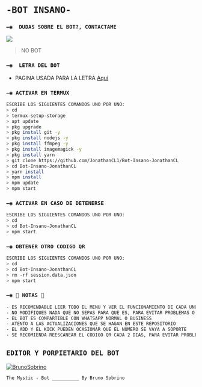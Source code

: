 # ` -BOT INSANO- `

### `—◉  DUDAS SOBRE EL BOT?, CONTACTAME `
<a href="http://wa.me/5218992973056" target="blank"><img src="https://img.shields.io/badge/BRUNO_SOBRINO-25D366?style=for-the-badge&logo=whatsapp&logoColor=white" /></a>
> NO BOT

### `—◉  LETRA DEL BOT `
- PAGINA USADA PARA LA LETRA [Aqui](https://smiley.cool/es/weirdmaker.php)

### `—◉ ACTIVAR EN TERMUX `
```bash
ESCRIBE LOS SIGUIENTES COMANDOS UNO POR UNO:
> cd
> termux-setup-storage
> apt update 
> pkg upgrade 
> pkg install git -y
> pkg install nodejs -y
> pkg install ffmpeg -y
> pkg install imagemagick -y
> pkg install yarn
> git clone https://github.com/JonathanCL1/Bot-Insano-JonathanCL
> cd Bot-Insano-JonathanCL
> yarn install 
> npm install
> npm update
> npm start
```

### `—◉ ACTIVAR EN CASO DE DETENERSE `
```bash
ESCRIBE LOS SIGUIENTES COMANDOS UNO POR UNO:
> cd 
> cd Bot-Insano-JonathanCL
> npm start
```

### `—◉ OBTENER OTRO CODIGO QR `
```bash
ESCRIBE LOS SIGUIENTES COMANDOS UNO POR UNO:
> cd 
> cd Bot-Insano-JonathanCL
> rm -rf session.data.json
> npm start
```

### `—◉ 📝 NOTAS 📝`
```bash
- ES RECOMENDABLE LEER TODO EL MENU Y VER EL FUNCIONAMIENTO DE CADA UNO DE LOS COMANDOS
- NO MODIFIQUES NADA QUE NO SEPAS PARA QUE ES, PARA EVITAR PROBLEMAS O ERRORES
- EL BOT ES COMPARTIBLE CON WHATSAPP NORMAL O BUSINESS
- ATENTO A LAS ACTUALIZACIONES QUE SE HAGAN EN ESTE REPOSITORIO
- EL ADD Y EL KICK PUEDEN OCASIONAR QUE EL NUMERO SE VAYA A SOPORTE 
- SE RECOMIENDA REESCANEAR EL CODIGO QR CADA 2 DIAS, PARA EVITAR PROBLEMAS O ERRORES
```









## `EDITOR Y PORPIETARIO DEL BOT` 
[![BrunoSobrino](https://avatars.githubusercontent.com/u/90165013?s=400&u=946f5c00c527c7e6fa2ef5148c6ad56270bb600e&v=4size=100)](https://github.com/BrunoSobrino/) 

`The Mystic - Bot __________ By Bruno Sobrino`

